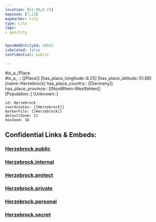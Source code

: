```yaml
---
location: [51.88,8.25] 
mapzoom: [7,12] 
mapmarker: city 
type: City
tags:
- geo/City


SpocWebEntityId: 30923
isDeleted: false
confidential: public

---
```

#is_a_/Place  
#is_a_ :: [[Place]] 
[has_place_longitude::8.25] 
[has_place_latitude::51.88] 
[name::Herzebrock] 
has_place_country:: [[Germany]]  
has_place_province:: [[NordRhein-Westfahlen]]  
[Population::] 
[Unknown::] 


```leaflet
id: Herzebrock
coordinates: [[Herzebrock]] 
markerFile: [[Herzebrock]] 
defaultZoom: 11 
maxZoom: 18
```


## Confidential Links & Embeds: 

### [Herzebrock.public](/_public/\Earth\Continent\Europe\Europe~Central\Germany\Germany~West\Nordrhein-Westfalen\counties~NW\Gütersloh\cities~Gütersloh\Herzebrock-ClarholzHerzebrock.public.md) 

### [Herzebrock.internal](/_internal/\Earth\Continent\Europe\Europe~Central\Germany\Germany~West\Nordrhein-Westfalen\counties~NW\Gütersloh\cities~Gütersloh\Herzebrock-ClarholzHerzebrock.internal.md) 

### [Herzebrock.protect](/_protect/\Earth\Continent\Europe\Europe~Central\Germany\Germany~West\Nordrhein-Westfalen\counties~NW\Gütersloh\cities~Gütersloh\Herzebrock-ClarholzHerzebrock.protect.md) 

### [Herzebrock.private](/_private/\Earth\Continent\Europe\Europe~Central\Germany\Germany~West\Nordrhein-Westfalen\counties~NW\Gütersloh\cities~Gütersloh\Herzebrock-ClarholzHerzebrock.private.md) 

### [Herzebrock.personal](/_personal/\Earth\Continent\Europe\Europe~Central\Germany\Germany~West\Nordrhein-Westfalen\counties~NW\Gütersloh\cities~Gütersloh\Herzebrock-ClarholzHerzebrock.personal.md) 

### [Herzebrock.secret](/_secret/\Earth\Continent\Europe\Europe~Central\Germany\Germany~West\Nordrhein-Westfalen\counties~NW\Gütersloh\cities~Gütersloh\Herzebrock-ClarholzHerzebrock.secret.md)

